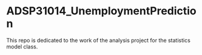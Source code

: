 # ADSP31014_UnemploymentPrediction
This repo is dedicated to the work of the analysis project for the statistics model class.
